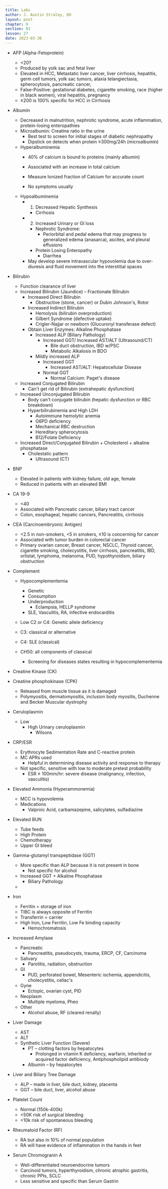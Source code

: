 ```yaml
---
title: Labs
author: J. Austin Straley, DO
layout: post
chapter: 9
section: 01
lesson: 27
date: 2023-03-30
---
```


- AFP (Alpha-Fetoprotein)
  - \<20?
  - Produced by yolk sac and fetal liver
  - Elevated in HCC, Metastatic liver cancer, liver cirrhosis, hepatitis, germ cell tumors, yolk sac tumors, ataxia telangiectasia, spherocytosis, pancreatic cancer,
  - False-Positive: gestational diabetes, cigarette smoking, race (higher in black women), viral hepatitis, pregnancy
  - ≥200 is 100% specific for HCC in Cirrhosis
- Albumin

    - Decreased in malnutrition, nephrotic syndrome, acute inflammation, protein-losing enteropathies
    - Microalbumin: Creatine ratio in the urine
      - Best test to screen for initial stages of diabetic nephropathy
      - Dipstick on detects when protein ≥300mg/24h (microalbumin)
  - Hyperalbuminemia
    - 40% of calcium is bound to proteins (mainly albumin)
    - Associated with an increase in total calcium
    - Measure Ionized fraction of Calcium for accurate count

    - No symptoms usually
  - Hypoalbuminemia
    - 1) Decreased Hepatic Synthesis
      - Cirrhosis
    - 2) Increased Urinary or GI loss
      - Nephrotic Syndrome:
        - Periorbital and pedal edema that may progress to generalized edema (anasarca), ascites, and pleural effusions
      - Protein Losing Enteropathy
        - Diarrhea
    - May develop severe intravascular hypovolemia due to over-diuresis and fluid movement into the interstitial spaces

- Bilirubin
  - Function clearance of liver
  - Increased Bilirubin (Jaundice) – Fractionate Bilirubin
    - Increased Direct Bilirubin
      - Obstructive (stone, cancer) or Dubin Johnson's, Rotor
    - Increased Indirect Bilirubin
      - Hemolysis (bilirubin overproduction)
      - Gilbert Syndrome (defective uptake)
      - Crigler-Najjar or newborn (Glucuronyl transferase defect)
    - Obtain Liver Enzymes: Alkaline Phosphatase
      - Increased ALP (Biliary Pathology)
        - Increased GGT/ Increased AST/ALT (Ultrasound/CT)
          - Bile duct obstruction, IBD w/PSC
          - Metabolic Alkalosis in BDO
      - Mildly increased ALP
        - Increased GGT
          - Increased AST/ALT: Hepatocellular Disease
        - Normal GGT
          - Normal Calcium: Paget's disease
  - Increased Conjugated Bilirubin
    - Can't get rid of Bilirubin (extrahepatic dysfunction)
  - Increased Unconjugated Bilirubin
    - Body can't conjugate bilirubin (hepatic dysfunction or RBC breakdown)
    - Hyperbilirubinemia and High LDH
      - Autoimmune hemolytic anemia
      - G6PD deficiency
      - Mechanical RBC destruction
      - Hereditary spherocytosis
      - B12/Folate Deficiency
  - Increased Direct/Conjugated Bilirubin + Cholesterol + alkaline phosphatase
    - Cholestatic pattern
      - Ultrasound (CT)
- BNP
  - Elevated in patients with kidney failure, old age, female
  - Reduced in patients with an elevated BMI
- CA 19-9
  - \<40
  - Associated with Pancreatic cancer, biliary tract cancer
  - Colon, esophageal, hepatic cancers, Pancreatitis, cirrhosis
- CEA (Carcinoembryonic Antigen)
  - \<2.5 in non-smokers, \<5 in smokers, ≥10 is concerning for cancer
  - Associated with tumor burden in colorectal cancer
  - Primary ovarian cancer, Breast cancer, NSCLC, Thyroid cancer, cigarette smoking, cholecystitis, liver cirrhosis, pancreatitis, IBD, orlistat, lymphoma, melanoma, PUD, hypothyroidism, biliary obstruction
- Complement
  - Hypocomplementemia

      - Genetic
      - Consumption
      - Underproduction
        - Eclampsia, HELLP syndrome
    - SLE, Vasculitis, RA, infective endocarditis
  - Low C2 or C4: Genetic allele deficiency
  - C3: classical or alternative
  - C4: SLE (classical)
  - CH50: all components of classical
    - Screening for diseases states resulting in hypocomplementemia
- Creatine Kinase (CK)
- Creatine phosphokinase (CPK)
  - Released from muscle tissue as it is damaged
  - Polymyositis, dermatomyositis, inclusion body myositis, Duchenne and Becker Muscular dystrophy
- Ceruloplasmin
  - Low
    - High Urinary ceruloplasmin
      - Wilsons
- CRP/ESR
  - Erythrocyte Sedimentation Rate and C-reactive protein
  - MC APRs used
    - Helpful in determining disease activity and response to therapy
  - Not specific, sensitive with low to moderate pretest probability
    - ESR ≥ 100mm/hr: severe disease (malignancy, infection, vasculitis)
- Elevated Ammonia (Hyperammonemia)
  - MCC is hypovolemia
  - Medications
    - Valproic Acid, carbamazepine, salicylates, sulfadiazine
- Elevated BUN
  - Tube feeds
  - High Protein
  - Chemotherapy
  - Upper GI bleed
- Gamma-glutamyl transpeptidase (GGT)
  - More specific than ALP because it is not present in bone
    - Not specific for alcohol
  - Increased GGT + Alkaline Phosphatase
    - Biliary Pathology
  -
- Iron
  - Ferritin = storage of iron
  - TIBC is always opposite of Ferritin
  - Transferrin = carrier
  - High Iron, Low Ferritin, Low Fe binding capacity
    - Hemochromatosis
- Increased Amylase
  - Pancreatic
    - Pancreatitis, pseudocysts, trauma, ERCP, CF, Carcinoma
  - Salivary
    - Parotitis, radiation, obstruction
  - GI
    - PUD, perforated bowel, Mesenteric ischemia, appendicitis, cholecystitis, celiac's
  - Gyne
    - Ectopic, ovarian cyst, PID
  - Neoplasm
    - Multiple myeloma, Pheo
  - Other
    - Alcohol abuse, RF (cleared renally)
- Liver Damage
  - AST
  - ALT
  - Synthetic Liver Function (Severe)
    - PT – clotting factors by hepatocytes
      - Prolonged in vitamin K deficiency, warfarin, inherited or acquired factor deficiency, Antiphospholipid antibiody
    - Albumin – by hepatocytes
- Liver and Biliary Tree Damage
  - ALP – made in liver, bile duct, kidney, placenta
  - GGT – bile duct, liver, alcohol abuse
- Platelet Count
  - Normal (150k-400k)
  - \<50K risk of surgical bleeding
  - \<10k risk of spontaneous bleeding
- Rheumatoid Factor (RF)
  - RA but also in 10% of normal population
  - RA will have evidence of inflammation in the hands in feet
- Serum Chromogranin A
  - Well-differentiated neuroendocrine tumors
  - Carcinoid tumors, hyperthyroidism, chronic atrophic gastritis, chronic PPIs, SCLC
  - Less sensitive and specific than Serum Gastrin